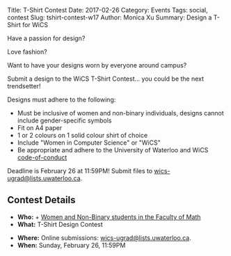 Title: T-Shirt Contest
Date: 2017-02-26
Category: Events
Tags: social, contest
Slug: tshirt-contest-w17
Author: Monica Xu
Summary: Design a T-Shirt for WiCS 


Have a passion for design? 

Love fashion? 

Want to have your designs worn by everyone around campus? 

Submit a design to the WiCS T-Shirt Contest... you could be the next trendsetter!

Designs must adhere to the following:

+  Must be inclusive of women and non-binary individuals, designs
   cannot include gender-specific symbols
+  Fit on A4 paper
+  1 or 2 colours on 1 solid colour shirt of choice
+  Include "Women in Computer Science" or "WiCS"
+  Be appropriate and adhere to the University of Waterloo and WiCS [code-of-conduct]({filename}/pages/code-of-conduct.md)


Deadline is February 26 at 11:59PM! Submit files to [wics-ugrad@lists.uwaterloo.ca](mailto:wics-ugrad@lists.uwaterloo.ca).


## Contest Details ##

+  **Who:**  +  [Women and Non-Binary students in the Faculty of Math]({filename}/pages/faq.md)
+  **What:** T-Shirt Design Contest
-  **Where:** Online submissions: [wics-ugrad@lists.uwaterloo.ca](mailto:wics-ugrad@lists.uwaterloo.ca).
-  **When:** Sunday, February 26, 11:59PM

